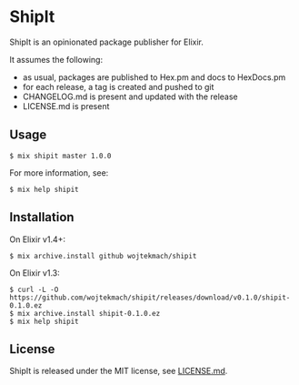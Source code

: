 # ShipIt

ShipIt is an opinionated package publisher for Elixir.

It assumes the following:

- as usual, packages are published to Hex.pm and docs to HexDocs.pm
- for each release, a tag is created and pushed to git
- CHANGELOG.md is present and updated with the release
- LICENSE.md is present

## Usage

    $ mix shipit master 1.0.0

For more information, see:

    $ mix help shipit

## Installation

On Elixir v1.4+:

    $ mix archive.install github wojtekmach/shipit

On Elixir v1.3:

    $ curl -L -O https://github.com/wojtekmach/shipit/releases/download/v0.1.0/shipit-0.1.0.ez
    $ mix archive.install shipit-0.1.0.ez
    $ mix help shipit

## License

ShipIt is released under the MIT license, see [LICENSE.md](LICENSE.md).
